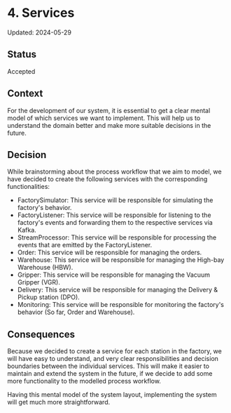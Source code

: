 # 4. Services

Updated: 2024-05-29

## Status

Accepted

## Context
For the development of our system, it is essential to get a clear mental model of which services we want 
to implement. This will help us to understand the domain better and make more suitable decisions in the 
future.

## Decision
While brainstorming about the process workflow that we aim to model, we have decided to create the 
following services with the corresponding functionalities:
* FactorySimulator: This service will be responsible for simulating the factory's behavior.
* FactoryListener: This service will be responsible for listening to the factory's events and forwarding 
  them to the respective services via Kafka.
* StreamProcessor: This service will be responsible for processing the events that are emitted by the 
  FactoryListener.
* Order: This service will be responsible for managing the orders.
* Warehouse: This service will be responsible for managing the High-bay Warehouse (HBW).
* Gripper: This service will be responsible for managing the Vacuum Gripper (VGR).
* Delivery: This service will be responsible for managing the Delivery & Pickup station (DPO).
* Monitoring: This service will be responsible for monitoring the factory's behavior (So far, Order and 
  Warehouse).


## Consequences
Because we decided to create a service for each station in the factory, we will have easy to understand, 
and very clear responsibilities and decision boundaries between the individual services. This will make
it easier to maintain and extend the system in the future, if we decide to add some more functionality to 
the modelled process workflow.

Having this mental model of the system layout, implementing the system will get much more straightforward.